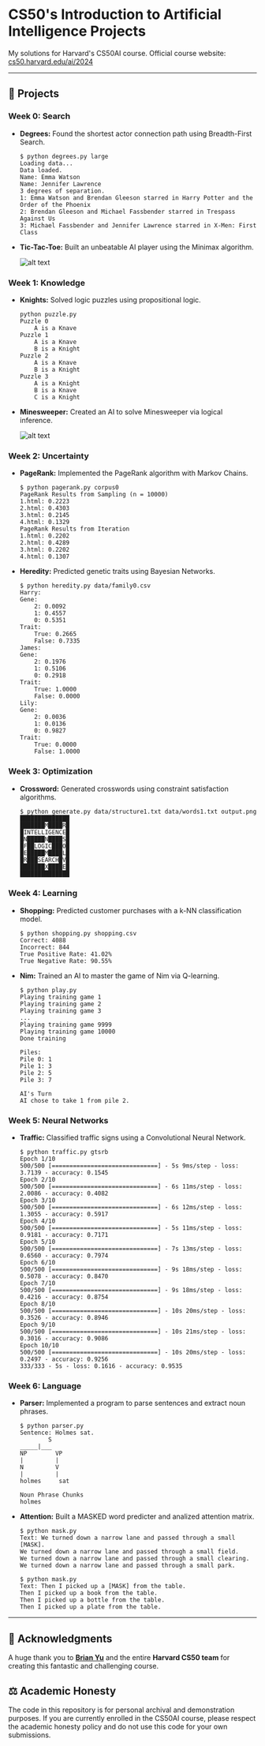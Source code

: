 # CS50's Introduction to Artificial Intelligence Projects

My solutions for Harvard's CS50AI course.
Official course website: [cs50.harvard.edu/ai/2024](https://cs50.harvard.edu/ai/2024/)

---

## 🤖 Projects

### Week 0: Search
* **Degrees:** Found the shortest actor connection path using Breadth-First Search.

    ```
    $ python degrees.py large
    Loading data...
    Data loaded.
    Name: Emma Watson
    Name: Jennifer Lawrence
    3 degrees of separation.
    1: Emma Watson and Brendan Gleeson starred in Harry Potter and the Order of the Phoenix
    2: Brendan Gleeson and Michael Fassbender starred in Trespass Against Us
    3: Michael Fassbender and Jennifer Lawrence starred in X-Men: First Class
    ```
* **Tic-Tac-Toe:** Built an unbeatable AI player using the Minimax algorithm.

    ![alt text](images/TicTacToe.png)

### Week 1: Knowledge
* **Knights:** Solved logic puzzles using propositional logic.

    ```
    python puzzle.py
    Puzzle 0
        A is a Knave
    Puzzle 1
        A is a Knave
        B is a Knight
    Puzzle 2
        A is a Knave
        B is a Knight
    Puzzle 3
        A is a Knight
        B is a Knave
        C is a Knight
    ```

* **Minesweeper:** Created an AI to solve Minesweeper via logical inference.

    ![alt text](images/MineSweeper.png)

### Week 2: Uncertainty
* **PageRank:** Implemented the PageRank algorithm with Markov Chains.

    ```
    $ python pagerank.py corpus0
    PageRank Results from Sampling (n = 10000)
    1.html: 0.2223
    2.html: 0.4303
    3.html: 0.2145
    4.html: 0.1329
    PageRank Results from Iteration
    1.html: 0.2202
    2.html: 0.4289
    3.html: 0.2202
    4.html: 0.1307
    ```
    
* **Heredity:** Predicted genetic traits using Bayesian Networks.

    ```
    $ python heredity.py data/family0.csv
    Harry:
    Gene:
        2: 0.0092
        1: 0.4557
        0: 0.5351
    Trait:
        True: 0.2665
        False: 0.7335
    James:
    Gene:
        2: 0.1976
        1: 0.5106
        0: 0.2918
    Trait:
        True: 1.0000
        False: 0.0000
    Lily:
    Gene:
        2: 0.0036
        1: 0.0136
        0: 0.9827
    Trait:
        True: 0.0000
        False: 1.0000
    ```

### Week 3: Optimization
* **Crossword:** Generated crosswords using constraint satisfaction algorithms.

    ```
    $ python generate.py data/structure1.txt data/words1.txt output.png
    ██████████████
    ███████M████R█
    █INTELLIGENCE█
    █N█████N████S█
    █F██LOGIC███O█
    █E█████M████L█
    █R███SEARCH█V█
    ███████X████E█
    ██████████████
    ```

### Week 4: Learning
* **Shopping:** Predicted customer purchases with a k-NN classification model.

    ```
    $ python shopping.py shopping.csv
    Correct: 4088
    Incorrect: 844
    True Positive Rate: 41.02%
    True Negative Rate: 90.55%
    ```

* **Nim:** Trained an AI to master the game of Nim via Q-learning.

    ```
    $ python play.py
    Playing training game 1
    Playing training game 2
    Playing training game 3
    ...
    Playing training game 9999
    Playing training game 10000
    Done training

    Piles:
    Pile 0: 1
    Pile 1: 3
    Pile 2: 5
    Pile 3: 7

    AI's Turn
    AI chose to take 1 from pile 2.
    ```

### Week 5: Neural Networks
* **Traffic:** Classified traffic signs using a Convolutional Neural Network.

    ```
    $ python traffic.py gtsrb
    Epoch 1/10
    500/500 [==============================] - 5s 9ms/step - loss: 3.7139 - accuracy: 0.1545
    Epoch 2/10
    500/500 [==============================] - 6s 11ms/step - loss: 2.0086 - accuracy: 0.4082
    Epoch 3/10
    500/500 [==============================] - 6s 12ms/step - loss: 1.3055 - accuracy: 0.5917
    Epoch 4/10
    500/500 [==============================] - 5s 11ms/step - loss: 0.9181 - accuracy: 0.7171
    Epoch 5/10
    500/500 [==============================] - 7s 13ms/step - loss: 0.6560 - accuracy: 0.7974
    Epoch 6/10
    500/500 [==============================] - 9s 18ms/step - loss: 0.5078 - accuracy: 0.8470
    Epoch 7/10
    500/500 [==============================] - 9s 18ms/step - loss: 0.4216 - accuracy: 0.8754
    Epoch 8/10
    500/500 [==============================] - 10s 20ms/step - loss: 0.3526 - accuracy: 0.8946
    Epoch 9/10
    500/500 [==============================] - 10s 21ms/step - loss: 0.3016 - accuracy: 0.9086
    Epoch 10/10
    500/500 [==============================] - 10s 20ms/step - loss: 0.2497 - accuracy: 0.9256
    333/333 - 5s - loss: 0.1616 - accuracy: 0.9535
    ```

### Week 6: Language
* **Parser:** Implemented a program to parse sentences and extract noun phrases.

    ```
    $ python parser.py
    Sentence: Holmes sat.
            S
    _____|___
    NP        VP
    |         |
    N         V
    |         |
    holmes     sat

    Noun Phrase Chunks
    holmes
    ```
* **Attention:** Built a MASKED word predicter and analized attention matrix.

    ```
    $ python mask.py
    Text: We turned down a narrow lane and passed through a small [MASK].
    We turned down a narrow lane and passed through a small field.
    We turned down a narrow lane and passed through a small clearing.
    We turned down a narrow lane and passed through a small park.

    $ python mask.py
    Text: Then I picked up a [MASK] from the table.
    Then I picked up a book from the table.
    Then I picked up a bottle from the table.
    Then I picked up a plate from the table.
    ```


---
## 🙏 Acknowledgments

A huge thank you to **[Brian Yu](https://github.com/brianyu28)** and the entire **Harvard CS50 team** for creating this fantastic and challenging course.

## ⚖️ Academic Honesty

The code in this repository is for personal archival and demonstration purposes. If you are currently enrolled in the CS50AI course, please respect the academic honesty policy and do not use this code for your own submissions.